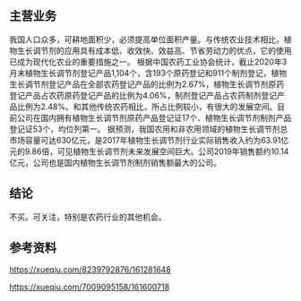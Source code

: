 ## 主营业务

我国人口众多，可耕地面积少，必须提高单位面积产量。与传统农业技术相比，植物生长调节剂的应用具有成本低、收效快、效益高、节省劳动力的优点，它的使用已成为现代化农业的重要措施之一。 根据中国农药工业协会统计，截止2020年3月末植物生长调节剂登记产品1,104个，含193个原药登记和911个制剂登记，植物生长调节剂登记产品在全部农药登记产品的比例为2.67%，植物生长调节剂原药登记产品占农药原药登记产品的比例为4.06%，制剂登记产品占农药制剂登记产品比例为2.48%。和其他传统农药相比，所占比例较小，有很大的发展空间。目前公司在国内拥有植物生长调节剂原药产品登记证17个、植物生长调节剂制剂产品登记证53个，均位列第一。 据预测，我国农用和非农用领域的植物生长调节剂总市场容量可达630亿元，是2017年植物生长调节剂行业实际销售收入约为63.91亿元的9.86倍，可见植物生长调节剂未来发展空间巨大。公司2019年销售额约10.14亿元，公司也是国内植物生长调节剂制剂销售额最大的公司。



## 结论

不买。可关注，特别是农药行业的其他机会。

## 参考资料

https://xueqiu.com/8239792876/161281648

https://xueqiu.com/7009095158/161600718